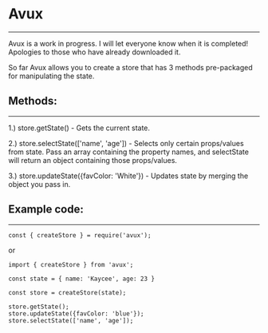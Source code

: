 # Avux
-----------------------------------
Avux is a work in progress. I will let everyone know when it is completed! Apologies to those who have already downloaded it.

So far Avux allows you to create a store that has 3 methods pre-packaged for manipulating the state. 

## Methods:
-----------------------------------
1.) store.getState() - Gets the current state.

2.) store.selectState(['name', 'age']) - Selects only certain props/values from state. Pass an array containing the property names, and selectState will return an object containing those props/values.

3.) store.updateState({favColor: 'White'}) - Updates state by merging the object you pass in.

## Example code:
------------------------------------
`const { createStore } = require('avux');`

or

`import { createStore } from 'avux';`

`const state = {
  name: 'Kaycee',
  age: 23
}`

`const store = createStore(state);`

`store.getState();`<br />
`store.updateState({favColor: 'blue'});`<br />
`store.selectState(['name', 'age']);`<br />
